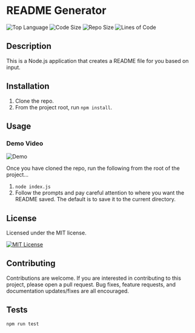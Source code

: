 # README Generator

![Top Language](https://img.shields.io/github/languages/top/nobleburgundy/jcg-readme-generator?color=blue) ![Code Size](https://img.shields.io/github/languages/code-size/nobleburgundy/jcg-readme-generator?color=blue) ![Repo Size](https://img.shields.io/github/repo-size/nobleburgundy/jcg-readme-generator?color=blue) ![Lines of Code](https://img.shields.io/tokei/lines/github/nobleburgundy/jcg-readme-generator?color=blue)

## Description

This is a Node.js application that creates a README file for you based on input.

## Installation

1. Clone the repo.
2. From the project root, run `npm install`.

## Usage

### Demo Video

![Demo](demo.gif)

Once you have cloned the repo, run the following from the root of the project...

1. `node index.js`
2. Follow the prompts and pay careful attention to where you want the README saved. The default is to save it to the current directory.

## License

Licensed under the MIT license.

[![MIT License](https://img.shields.io/apm/l/atomic-design-ui.svg?color=red)](https://github.com/nobleburgundy/jcg-readme-generator/blob/master/LICENSE)

## Contributing

Contributions are welcome. If you are interested in contributing to this project, please open a pull request. Bug fixes, feature requests, and documentation updates/fixes are all encouraged.

## Tests

`npm run test`
